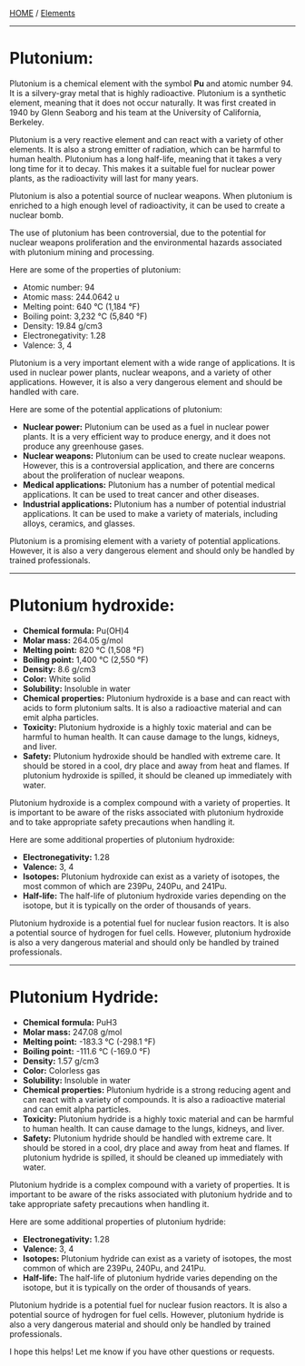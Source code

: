 [HOME](/README.md) / [Elements](/assets/docs/earth/elements/formation/readme.md)    

-----------------------------------

# Plutonium:

Plutonium is a chemical element with the symbol **Pu** and atomic number 94. It is a silvery-gray metal that is highly radioactive. Plutonium is a synthetic element, meaning that it does not occur naturally. It was first created in 1940 by Glenn Seaborg and his team at the University of California, Berkeley.

Plutonium is a very reactive element and can react with a variety of other elements. It is also a strong emitter of radiation, which can be harmful to human health. Plutonium has a long half-life, meaning that it takes a very long time for it to decay. This makes it a suitable fuel for nuclear power plants, as the radioactivity will last for many years.

Plutonium is also a potential source of nuclear weapons. When plutonium is enriched to a high enough level of radioactivity, it can be used to create a nuclear bomb.

The use of plutonium has been controversial, due to the potential for nuclear weapons proliferation and the environmental hazards associated with plutonium mining and processing.

Here are some of the properties of plutonium:

* Atomic number: 94
* Atomic mass: 244.0642 u
* Melting point: 640 °C (1,184 °F)
* Boiling point: 3,232 °C (5,840 °F)
* Density: 19.84 g/cm3
* Electronegativity: 1.28
* Valence: 3, 4

Plutonium is a very important element with a wide range of applications. It is used in nuclear power plants, nuclear weapons, and a variety of other applications. However, it is also a very dangerous element and should be handled with care.

Here are some of the potential applications of plutonium:

* **Nuclear power:** Plutonium can be used as a fuel in nuclear power plants. It is a very efficient way to produce energy, and it does not produce any greenhouse gases.
* **Nuclear weapons:** Plutonium can be used to create nuclear weapons. However, this is a controversial application, and there are concerns about the proliferation of nuclear weapons.
* **Medical applications:** Plutonium has a number of potential medical applications. It can be used to treat cancer and other diseases.
* **Industrial applications:** Plutonium has a number of potential industrial applications. It can be used to make a variety of materials, including alloys, ceramics, and glasses.

Plutonium is a promising element with a variety of potential applications. However, it is also a very dangerous element and should only be handled by trained professionals.

-----------------------------    

# Plutonium hydroxide:

* **Chemical formula:** Pu(OH)4
* **Molar mass:** 264.05 g/mol
* **Melting point:** 820 °C (1,508 °F)
* **Boiling point:** 1,400 °C (2,550 °F)
* **Density:** 8.6 g/cm3
* **Color:** White solid
* **Solubility:** Insoluble in water
* **Chemical properties:** Plutonium hydroxide is a base and can react with acids to form plutonium salts. It is also a radioactive material and can emit alpha particles.
* **Toxicity:** Plutonium hydroxide is a highly toxic material and can be harmful to human health. It can cause damage to the lungs, kidneys, and liver.
* **Safety:** Plutonium hydroxide should be handled with extreme care. It should be stored in a cool, dry place and away from heat and flames. If plutonium hydroxide is spilled, it should be cleaned up immediately with water.

Plutonium hydroxide is a complex compound with a variety of properties. It is important to be aware of the risks associated with plutonium hydroxide and to take appropriate safety precautions when handling it.

Here are some additional properties of plutonium hydroxide:

* **Electronegativity:** 1.28
* **Valence:** 3, 4
* **Isotopes:** Plutonium hydroxide can exist as a variety of isotopes, the most common of which are 239Pu, 240Pu, and 241Pu.
* **Half-life:** The half-life of plutonium hydroxide varies depending on the isotope, but it is typically on the order of thousands of years.

Plutonium hydroxide is a potential fuel for nuclear fusion reactors. It is also a potential source of hydrogen for fuel cells. However, plutonium hydroxide is also a very dangerous material and should only be handled by trained professionals.

--------------------------------    

# Plutonium Hydride:

* **Chemical formula:** PuH3
* **Molar mass:** 247.08 g/mol
* **Melting point:** -183.3 °C (-298.1 °F)
* **Boiling point:** -111.6 °C (-169.0 °F)
* **Density:** 1.57 g/cm3
* **Color:** Colorless gas
* **Solubility:** Insoluble in water
* **Chemical properties:** Plutonium hydride is a strong reducing agent and can react with a variety of compounds. It is also a radioactive material and can emit alpha particles.
* **Toxicity:** Plutonium hydride is a highly toxic material and can be harmful to human health. It can cause damage to the lungs, kidneys, and liver.
* **Safety:** Plutonium hydride should be handled with extreme care. It should be stored in a cool, dry place and away from heat and flames. If plutonium hydride is spilled, it should be cleaned up immediately with water.

Plutonium hydride is a complex compound with a variety of properties. It is important to be aware of the risks associated with plutonium hydride and to take appropriate safety precautions when handling it.

Here are some additional properties of plutonium hydride:

* **Electronegativity:** 1.28
* **Valence:** 3, 4
* **Isotopes:** Plutonium hydride can exist as a variety of isotopes, the most common of which are 239Pu, 240Pu, and 241Pu.
* **Half-life:** The half-life of plutonium hydride varies depending on the isotope, but it is typically on the order of thousands of years.

Plutonium hydride is a potential fuel for nuclear fusion reactors. It is also a potential source of hydrogen for fuel cells. However, plutonium hydride is also a very dangerous material and should only be handled by trained professionals.

I hope this helps! Let me know if you have other questions or requests.
